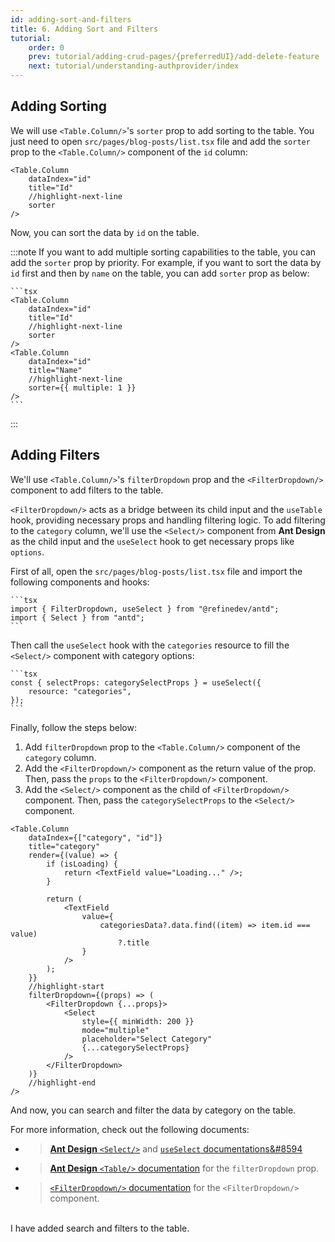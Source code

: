 ```yaml
---
id: adding-sort-and-filters
title: 6. Adding Sort and Filters
tutorial:
    order: 0
    prev: tutorial/adding-crud-pages/{preferredUI}/add-delete-feature
    next: tutorial/understanding-authprovider/index
---
```


## Adding Sorting

We will use `<Table.Column/>`'s `sorter` prop to add sorting to the table. You just need to open `src/pages/blog-posts/list.tsx` file and add the `sorter` prop to the `<Table.Column/>` component of the `id` column:

```tsx
<Table.Column
    dataIndex="id"
    title="Id"
    //highlight-next-line
    sorter
/>
```

Now, you can sort the data by `id` on the table.

:::note
If you want to add multiple sorting capabilities to the table, you can add the `sorter` prop by priority.
For example, if you want to sort the data by `id` first and then by `name` on the table, you can add `sorter` prop as below:

    ```tsx
    <Table.Column
        dataIndex="id"
        title="Id"
        //highlight-next-line
        sorter
    />
    <Table.Column
        dataIndex="id"
        title="Name"
        //highlight-next-line
        sorter={{ multiple: 1 }}
    />
    ```

:::

## Adding Filters

We'll use `<Table.Column/>`'s `filterDropdown` prop and the `<FilterDropdown/>` component to add filters to the table.

`<FilterDropdown/>` acts as a bridge between its child input and the `useTable` hook, providing necessary props and handling filtering logic. To add filtering to the `category` column, we'll use the `<Select/>` component from **Ant Design** as the child input and the `useSelect` hook to get necessary props like `options`.

First of all, open the `src/pages/blog-posts/list.tsx` file and import the following components and hooks:

    ```tsx
    import { FilterDropdown, useSelect } from "@refinedev/antd";
    import { Select } from "antd";
    ```

Then call the `useSelect` hook with the `categories` resource to fill the `<Select/>` component with category options:

    ```tsx
    const { selectProps: categorySelectProps } = useSelect({
        resource: "categories",
    });
    ```

Finally, follow the steps below:

1. Add `filterDropdown` prop to the `<Table.Column/>` component of the `category` column.
2. Add the `<FilterDropdown/>` component as the return value of the prop. Then, pass the `props` to the `<FilterDropdown/>` component.
3. Add the `<Select/>` component as the child of `<FilterDropdown/>` component. Then, pass the `categorySelectProps` to the `<Select/>` component.

```tsx
<Table.Column
    dataIndex={["category", "id"]}
    title="category"
    render={(value) => {
        if (isLoading) {
            return <TextField value="Loading..." />;
        }

        return (
            <TextField
                value={
                    categoriesData?.data.find((item) => item.id === value)
                        ?.title
                }
            />
        );
    }}
    //highlight-start
    filterDropdown={(props) => (
        <FilterDropdown {...props}>
            <Select
                style={{ minWidth: 200 }}
                mode="multiple"
                placeholder="Select Category"
                {...categorySelectProps}
            />
        </FilterDropdown>
    )}
    //highlight-end
/>
```

And now, you can search and filter the data by category on the table.

For more information, check out the following documents:

-   > [**Ant Design** `<Select/>`](https://ant.design/components/select) and [`useSelect` documentations&#8594](/docs/api-reference/antd/hooks/field/useSelect/)

-   > [**Ant Design** `<Table/>` documentation](https://ant.design/components/table#components-table-demo-custom-filter-panel) for the `filterDropdown` prop.

-   > [`<FilterDropdown/>` documentation](/docs/api-reference/antd/components/filter-dropdown/) for the `<FilterDropdown/>` component.

<br/>

<Checklist>

<ChecklistItem id="add-search-and-filters-antd">
I have added search and filters to the table.
</ChecklistItem>

</Checklist>
